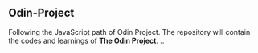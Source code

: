 ## Odin-Project
Following the JavaScript path of Odin Project.
The repository will contain the codes and learnings of **The Odin Project**.
..
